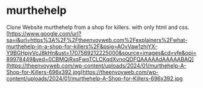 # murthehelp
Clone Website murthehelp from a shop for killers.
with only html and css.
[https://www.google.com/url?sa=i&url=https%3A%2F%2Ftheenvoyweb.com%2Fexplainers%2Fwhat-murthehelp-in-a-shop-for-killers%2F&psig=AOvVaw1zhjYX-Y9BGHpjyVcJ8kHn&ust=1707589212225000&source=images&cd=vfe&opi=89978449&ved=0CBMQjRxqFwoTCLCKqdXvnoQDFQAAAAAdAAAAABAQ](https://theenvoyweb.com/wp-content/uploads/2024/01/murthehelp-A-Shop-for-Killers-696x392.jpg)https://theenvoyweb.com/wp-content/uploads/2024/01/murthehelp-A-Shop-for-Killers-696x392.jpg
